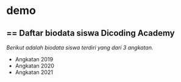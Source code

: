 # demo
==
Daftar biodata siswa Dicoding Academy
--
*Berikut adalah biodata siswa terdiri yang dari 3 angkatan.*
- Angkatan 2019
- Angkatan 2020
- Angkatan 2021
